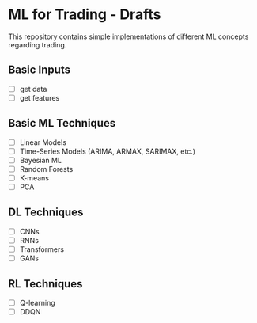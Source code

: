 # ML for Trading - Drafts

This repository contains simple implementations of different ML concepts regarding trading. 

## Basic Inputs

- [ ] get data
- [ ] get features

## Basic ML Techniques

- [ ] Linear Models
- [ ] Time-Series Models (ARIMA, ARMAX, SARIMAX, etc.)
- [ ] Bayesian ML
- [ ] Random Forests
- [ ] K-means
- [ ] PCA

## DL Techniques

- [ ] CNNs
- [ ] RNNs
- [ ] Transformers
- [ ] GANs

## RL Techniques 

- [ ] Q-learning
- [ ] DDQN
